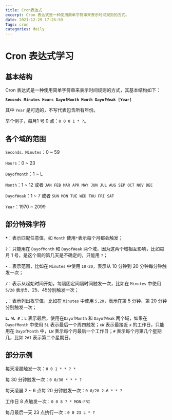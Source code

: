 ```yaml
---
title: Cron表达式
excerpt: Cron 表达式是一种使用简单字符串来表示时间规则的方式。
date: 2021-12-29 17:26:59
Tags: cron
categories: daily
---
```


# Cron 表达式学习

## 基本结构

Cron 表达式是一种使用简单字符串来表示时间规则的方式，其基本结构如下：

**`Seconds Minutes Hours DayofMonth Month DayofWeak [Year]`**

其中 `Year` 是可选的，不写代表包含所有年份。

举个例子，每月1 号 0 点：`0 0 0 1 * ?`。

## 各个域的范围

`Seconds、Minutes`：0 ~ 59

`Hours`：0 ~ 23

`DayofMonth`：1 ~ L

`Month`：1 ~ 12 或者 `JAN FEB MAR APR MAY JUN JUL AUG SEP OCT NOV DEC`

`DayofWeak`：1 ~ 7 或者 `SUN MON TUE WED THU FRI SAT`

`Year`：1970 ~ 2099

## 部分特殊字符

**`*`**：表示匹配任意值，如 `Month` 使用`*`表示每个月都会触发；

**`?`**：只能用在 `DayofMonth` 和 `DayofWeak` 两个域，因为这两个域相互影响，比如每月 1 号，是这个周的第几天是不确定的，只能用 `?`；

**`-`**：表示范围，比如在 `Minutes` 中使用 `10-20`，表示从 10 分钟到 20 分钟每分钟触发一次；

**`/`**：表示从起始时间开始，每隔固定间隔时间触发一次，比如在 `Minutes` 中使用 `5/20` 表示5、25、45分别触发一次；

**`,`**：表示列出枚举值，比如在 `Minutes` 中使用 `5,20`，表示在第 5 分钟、第 20 分钟分别触发一次；

**`L、W、#`**：`L` 表示最后，使用在`DayofMonth` 和 `DayofWeak` 两个域，如果在 `DayofMonth` 中使用 `5L` 表示最后一个周四触发；`xW` 表示最接近 `x` 的工作日，只能用在 `DayofMonth` 中，`LW` 表示每个月最后一个工作日；`#` 表示每个月第几个星期几，比如 `2#1` 表示第二个星期日。

## 部分示例

每天凌晨触发一次：`0 0 1 * * ? *`

每 30 分钟触发一次：`0 0/30 * * * ?`

每天凌晨 2 ~ 6 点每 20 分钟触发一次：`0 0/20 2-6 * * ?`

工作日 8 点触发一次：`0 0 8 ? * MON-FRI`

每月最后一天 23 点执行一次：`0 0 23 L * ?`



